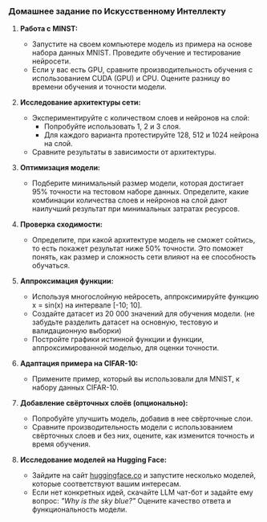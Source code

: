 ### Домашнее задание по Искусственному Интеллекту

1. **Работа с MINST:**
   - Запустите на своем компьютере модель из примера на основе набора данных MNIST. Проведите обучение и тестирование нейросети.
   - Если у вас есть GPU, сравните производительность обучения с использованием CUDA (GPU) и CPU. Оцените разницу во времени обучения и точности модели.

2. **Исследование архитектуры сети:**
   - Экспериментируйте с количеством слоев и нейронов на слой:
     - Попробуйте использовать 1, 2 и 3 слоя.
     - Для каждого варианта протестируйте 128, 512 и 1024 нейрона на слой.
   - Сравните результаты в зависимости от архитектуры.

3. **Оптимизация модели:**
   - Подберите минимальный размер модели, которая достигает 95% точности на тестовом наборе данных. Определите, какие комбинации количества слоев и нейронов на слой дают наилучший результат при минимальных затратах ресурсов.

4. **Проверка сходимости:**
   - Определите, при какой архитектуре модель не сможет сойтись, то есть покажет результат ниже 50% точности. Это поможет понять, как размер и сложность сети влияют на ее способность обучаться.

5. **Аппроксимация функции:**
   - Используя многослойную нейросеть, аппроксимируйте функцию x = sin(x) на интервале [-10; 10].
   - Создайте датасет из 20 000 значений для обучения модели. (не забудьте разделить датасет на основную, тестовую и валидационную выборки)
   - Постройте графики истинной функции и функции, аппроксимированной моделью, для оценки точности.

6. **Адаптация примера на CIFAR-10:**
   - Примените пример, который вы использовали для MNIST, к набору данных CIFAR-10.

7. **Добавление свёрточных слоёв (опционально):**
   - Попробуйте улучшить модель, добавив в нее свёрточные слои.
   - Сравните производительность модели с использованием свёрточных слоев и без них, оцените, как изменится точность и время обучения.

8. **Исследование моделей на Hugging Face:**
   - Зайдите на сайт [huggingface.co](https://huggingface.co) и запустите несколько моделей, которые соответствуют вашим интересам.
   - Если нет конкретных идей, скачайте LLM чат-бот и задайте ему вопрос: *"Why is the sky blue?"* Оцените качество ответа и функциональность модели.
